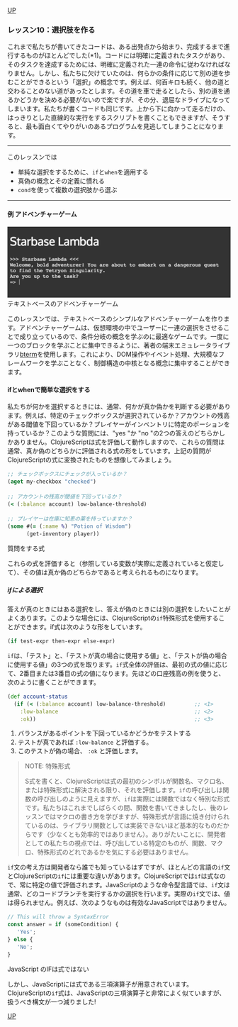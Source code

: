 [UP](002_00.md)


### レッスン10：選択肢を作る

これまで私たちが書いてきたコードは、ある出発点から始まり、完成するまで進行するものがほとんどでした(*1)。コードには明確に定義されたタスクがあり、そのタスクを達成するためには、明確に定義された一連の命令に従わなければなりません。しかし、私たちに欠けていたのは、何らかの条件に応じて別の道を歩むことができるという「選択」の概念です。例えば、何百キロも続く、他の道と交わることのない道があったとします。その道を車で走るとしたら、別の道を通るかどうかを決める必要がないので楽ですが、その分、退屈なドライブになってしまいます。私たちが書くコードも同じです。上から下に向かって走るだけの、はっきりとした直線的な実行をするスクリプトを書くこともできますが、そうすると、最も面白くてやりがいのあるプログラムを見逃してしまうことになります。

-----
このレッスンでは

- 単純な選択をするために、`if`と`when`を適用する
- 真偽の概念とその定義に慣れる
- `cond`を使って複数の選択肢から選ぶ
-----

#### 例 アドベンチャーゲーム

![Starbase Lambda](imgs2/adventure-screenshot.png)
テキストベースのアドベンチャーゲーム

このレッスンでは、テキストベースのシンプルなアドベンチャーゲームを作ります。アドベンチャーゲームは、仮想環境の中でユーザーに一連の選択をさせることで成り立っているので、条件分岐の概念を学ぶのに最適なゲームです。一度に一つのブロックを学ぶことに集中できるように、著者の端末エミュレータライブラリ[bterm](https://github.com/kendru/bterm)を使用します。これにより、DOM操作やイベント処理、大規模なフレームワークを学ぶことなく、制御構造の中核となる概念に集中することができます。

#### ifとwhenで簡単な選択をする

私たちが何かを選択するときには、通常、何かが真か偽かを判断する必要があります。例えば、特定のチェックボックスが選択されているか？アカウントの残高がある閾値を下回っているか？プレイヤーがインベントリに特定のポーションを持っているか？このような質問には、"yes "か "no "の2つの答えのどちらかしかありません。ClojureScriptは式を評価して動作しますので、これらの質問は通常、真か偽のどちらかに評価される式の形をしています。上記の質問がClojureScriptの式に変換されたものを想像してみましょう。

```Clojure
;; チェックボックスにチェックが入っているか？
(aget my-checkbox "checked")

;; アカウントの残高が閾値を下回っているか？
(< (:balance account) low-balance-threshold)

;; プレイヤーは在庫に知恵の薬を持っていますか？
(some #(= (:name %) "Potion of Wisdom")
      (get-inventory player))
```      
質問をする式

これらの式を評価すると（参照している変数が実際に定義されていると仮定して）、その値は真か偽のどちらかであると考えられるものになります。

##### ifによる選択

答えが真のときにはある選択をし、答えが偽のときには別の選択をしたいことがよくあります。このような場合には、ClojureScriptの`if`特殊形式を使用することができます。if式は次のような形をしています。

```Clojure
(if test-expr then-expr else-expr)
```

`if`は、「テスト」と、「テストが真の場合に使用する値」と、「テストが偽の場合に使用する値」の3つの式を取ります。`if`式全体の評価は、最初の式の値に応じて、2番目または3番目の式の値になります。先ほどの口座残高の例を使うと、次のように書くことができます。

```Clojure
(def account-status
  (if (< (:balance account) low-balance-threshold)         ;; <1>
    :low-balance                                           ;; <2>
    :ok))                                                  ;; <3>
```
1. バランスがあるポイントを下回っているかどうかをテストする
2. テストが真であれば `:low-balance` と評価する。
3. このテストが偽の場合、 `:ok` と評価します。

> NOTE: 特殊形式
>
> S式を書くと、ClojureScriptは式の最初のシンボルが関数名、マクロ名、または特殊形式に解決される限り、それを評価します。`if`の呼び出しは関数の呼び出しのように見えますが、`if`は実際には関数ではなく特別な形式です。私たちはこれまでしばらくの間、関数を書いてきましたし、後のレッスンではマクロの書き方を学びますが、特殊形式が言語に焼き付けられているのは、ライブラリ関数としては実装できないほど基本的なものだからです（少なくとも効率的ではありません）。ありがたいことに、開発者としての私たちの視点では、呼び出している特定のものが、関数、マクロ、特殊形式のどれであるかを気にする必要はありません。

`if`文の考え方は開発者なら誰でも知っているはずですが、ほとんどの言語の`if`文とClojureScriptの`if`には重要な違いがあります。ClojureScriptでは`if`は式なので、常に特定の値で評価されます。JavaScriptのような命令型言語では、`if`文は通常、どのコードブランチを実行するかの選択を行います。実際の`if`文では、値は得られません。例えば、次のようなものは有効なJavaScriptではありません。

```JavaScript
// This will throw a SyntaxError
const answer = if (someCondition) {
   'Yes';
} else {
   'No';
}
```
JavaScript のIFは式ではない

しかし、JavaScriptには式である三項演算子が用意されています。ClojureScriptの`if`式は、JavaScriptの三項演算子と非常によく似ていますが、扱うべき構文が一つ減りました!












[UP](002_00.md)
